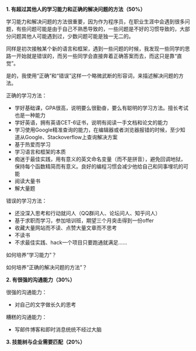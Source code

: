 **1. 有超过其他人的学习能力和正确的解决问题的方法（50%）**

学习能力和解决问题的方法很重要，因为作为程序员，在职业生涯中会遇到很多问题，有些问题可能是由于自己不熟悉导致的，一些问题是不好的习惯导致的，大部分问题其他人可能遇到过，少数问题可能是独一无二的。

同样是初次接触某个新的语言和框架，遇到一些问题的时候，我发现一些同学的思路一开始就是错误的，而另一些同学会直接奔着正确答案而去，而这只是靠“直觉”。

是的，我使用“正确”和“错误”这样一个略微武断的形容词，来描述解决问题的方法。

正确的学习方法：

- 学好基础课，GPA很高，说明要么很勤奋，要么有聪明的学习方法。擅长考试也是一种能力
- 学好英语，拥有英语CET-6证书，说明有阅读一手文档和论文的能力
- 学习使用Google精准查询的能力，在编辑器或者浏览器报错的时候，至少知道从Google、Stackoverflow上查询解决方案
- 基于热爱而学习
- 学习语言和框架的本质
- 痴迷于最佳实践，用有意义的英文命名变量（而不是拼音），避免回调地狱，保持每个函数精简而有意义。良好的编程习惯会减少他给自己和同事埋坑的可能
- 阅读大量书
- 解大量题

错误的学习方法：

- 还没深入思考和行动就问人（QQ群问人、论坛问人、知乎问人）
- 基于求职而学习，参加培训班，期望三个月突击得到一份offer
- 收藏大量网站而不读、点赞大量文章而不思考
- 不读书
- 不求最佳实践、hack一个项目只要跑通就满足……

如何培养“学习能力”？

如何培养“正确的解决问题的方法”？

**2. 有很强的沟通能力（30%）**

很强的沟通能力：

- 对自己的文字做长久的思考

糟糕的沟通能力：

- 写邮件博客和即时消息统统不经过大脑

**3. 技能树与企业需要匹配（20%）**
